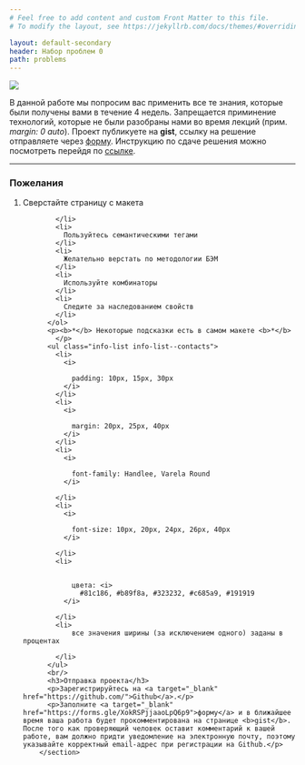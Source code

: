 ```yaml
---
# Feel free to add content and custom Front Matter to this file.
# To modify the layout, see https://jekyllrb.com/docs/themes/#overriding-theme-defaults

layout: default-secondary
header: Набор проблем 0
path: problems
---
```


<section class="info info--about problem-set">
          <a href="#" class="photo">
            <!-- <h1>Amber Heard</h1> -->
            <img src="{{ site.url }}/assets/images/np0_example.png" />
            <!-- <div class="glow-wrap">
                      <i class="glow"></i>
                    </div> -->
          </a>        
          <p>
            В данной работе мы попросим вас применить все те знания, которые были получены вами в течение 4 недель. Запрещается приминение технологий, которые не были разобраны нами во время лекций (прим. <i>margin: 0 auto</i>). Проект публикуете на <b>gist</b>, ссылку на решение отправляете через <a target="_blank" href="#">форму</a>. Инструкцию по сдаче решения можно посмотреть перейдя по <a target="_blank" href="#">ссылке</a>.
          </p>
          <hr />
          <h3>Пожелания</h3>
          <ol class="info-list info-list--contacts">
            <li>
              Сверстайте страницу с макета
              
            </li>
            <li>
              Пользуйтесь семантическими тегами
            </li>
            <li>
              Желательно верстать по методологии БЭМ
            </li>
            <li>
              Используйте комбинаторы
            </li>
            <li>
              Следите за наследованием свойств
            </li>
          </ol>
          <p><b>*</b> Некоторые подсказки есть в самом макете <b>*</b>
            </p>
          <ul class="info-list info-list--contacts">
            <li>
              <i>

                padding: 10px, 15px, 30px
              </i>
            </li>
            <li>
              <i>

                margin: 20px, 25px, 40px
              </i>
            </li>
            <li>
              <i>

                font-family: Handlee, Varela Round
              </i>
              
            </li>
            <li>
              <i>

                font-size: 10px, 20px, 24px, 26px, 40px
              </i>
              
            </li>
            <li>
              

                цвета: <i>
                  #81c186, #b89f8a, #323232, #c685a9, #191919
              </i>
              
            </li>
            <li>
                все значения ширины (за исключением одного) заданы в процентах
              
            </li>
          </ul>
          <br/>
          <h3>Отправка проекта</h3>
          <p>Зарегистрируйтесь на <a target="_blank" href="https://github.com/">Github</a>.</p>
          <p>Заполните <a target="_blank" href="https://forms.gle/XokRSPjjaaoLpQ6p9">форму</a> и в ближайшее время ваша работа будет прокомментирована на странице <b>gist</b>. После того как проверяющий человек оставит комментарий к вашей работе, вам должно придти уведомление на электронную почту, поэтому указывайте корректный email-адрес при регистрации на Github.</p>
        </section>